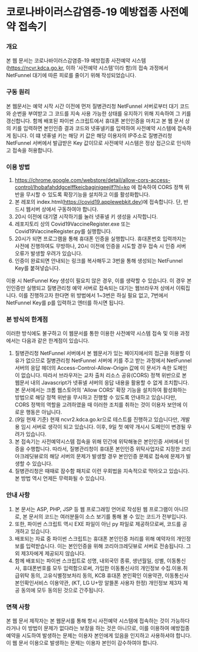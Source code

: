 # 코로나바이러스감염증-19 예방접종 사전예약 접속기

### 개요

본 웹 문서는 코로나바이러스감염증-19 예방접종 사전예약 시스템(https://ncvr.kdca.go.kr, 이하 '사전예약 시스템'이라 함)의 접속 과정에서 NetFunnel 대기에 따른 피로를 줄이기 위해 작성되었습니다.

### 구동 원리

본 웹문서는 예약 시작 시간 이전에 먼저 질병관리청 NetFunnel 서버로부터 대기 코드와 순번을 부여받고 그 코드를 지속 사용 가능한 상태를 유지하기 위해 지속하여 그 키를 갱신합니다. 함께 배포된 파이썬 스크립트에서 휴대폰 본인인증을 마치고 본 웹 문서 상의 키를 입력하면 본인인증 결과 코드와 넷퓨넬키를 입력하여 사전예약 시스템에 접속하게 됩니다. 이 떄 넷퓨넬 키는 해당 키 값은 해당 이용자의 IP주소로 질병관리청 NetFunnel 서버에서 발급받은 Key 값이므로 사전예약 시스템은 정상 접근으로 인식하고 접속을 허용합니다.

### 이용 방법
1. https://chrome.google.com/webstore/detail/allow-cors-access-control/lhobafahddgcelffkeicbaginigeejlf?hl=ko 에 접속하여 CORS 정책 위반을 무시할 수 있도록 확장기능을 설치하고 이를 활성화합니다.
2. 본 레포의 index.html(https://covid19.applewebkit.dev)에 접속합니다. 단, 반드시 웹서버 상에서 구동하여야 합니다. 
3. 20시 이전에 대기열 시작하기를 눌러 넷퓨넬 키 생성을 시작합니다.
4. 레포지토리 상의 Covid19VaccineRegister.exe 또는 Covid19VaccineRegister.py를 실행합니다.
5. 20시가 되면 프로그램을 통해 휴대폰 인증을 실행합니다. 휴대폰번호 입력까지는 사전에 진행하여도 무방하나, 20시 이전에 인증을 시도할 경우 접속 시 인증 서버 오류가 발생할 우려가 있습니다.
7. 인증이 완료되면 안내되는 링크를 복사해두고 3번을 통해 생성되는 NetFunnel Key를 붙혀넣습니다.

이용 시 NetFunnel Key 생성이 필요치 않은 경우, 이를 생략할 수 있습니다. 이 경우 본인인증만 실행되고 질병관리청 예약 서버로 접속되는 대기는 웹브라우저 상에서 이뤄집니다. 이를 진행하고자 한다면 위 방법에서 1~3번은 하실 필요 없고, 7번에서 NetFunnel Key를 p를 입력하고 엔터를 하시면 됩니다.

### 본 방식의 한계점

이러한 방식에도 불구하고 이 웹문서를 통한 이용한 사전예약 시스템 접속 및 이용 과정에서는 다음과 같은 한계점이 있습니다.

1. 질병관리청 NetFunnel 서버에서 본 웹문서가 있는 페이지에서의 접근을 허용할 이유가 없으므로 질병관리청 NetFunnel 서버에 키를 주고 받는 과정에서 NetFunnel 서버의 응답 헤더의 Access-Control-Allow-Origin 값에 이 문서가 속한 도메인이 없습니다. 따라서 브라우저는 교차 출처 리소스 공유(CORS) 정책 위반으로 본 웹문서 내의 Javascript가 넷퓨넬 서버의 응답 내용을 활용할 수 없게 조치합니다. 본 문서에서는 크롬 웹스토어의 'Allow CORS' 확장 기능을 설치하여 활성화하는 방법으로 해당 정책 위반을 무시하고 진행할 수 있도록 안내하고 있습니다만, CORS 정책의 역할을 고려하였을 때 이러한 조치를 취하는 것이 이용자 보안에 이로운 행동은 아닙니다. 
2. (9일 현재 기준) 현재 ncvr2.kdca.go.kr으로 테스트를 진행하고 있습니다만, 개발 용 임시 서버로 생각이 되고 있습니다. 이후, 9일 첫 예약 개시시 도메인이 변경될 우려가 있습니다.
3. 본 접속기는 사전예약시스템 접속을 위해 민간에 위탁해놓은 본인인증 서버에서 인증을 수행합니다. 따라서, 질병관리청이 휴대폰 본인인증 위탁사업자로 지정한 코리아크레딧뷰로의 해당 서버의 문제가 발생할 경우 본인인증 문제로 접속에 문제가 발생할 수 있습니다.
4. 질병관리청은 때때로 잠수함 패치로 이런 우회법을 지속적으로 막아오고 있습니다. 본 방법 역시 언제든 무력화될 수 있습니다.

### 안내 사항

1. 본 문서는 ASP, PHP, JSP 등 웹 프로그래밍 언어로 작성된 웹 프로그램이 아니므로, 본 문서의 코드는 여러분들이 소스 보기를 통해 볼 수 있는 코드가 전부입니다. 
2. 또한, 파이썬 스크립트 역시 EXE 파일이 아닌 py 파일로 제공하므로써, 코드를 공개하고 있습니다. 
3. 배포되는 자료 중 파이썬 스크립트는 휴대폰 본인인증 처리를 위해 예약자의 개인정보를 입력받습니다. 이는 본인인증을 위해 코리아크레딧뷰로 서버로 전송됩니다. 그 외 제3자에게 제공되지 않습니다. 
4. 함께 배포되는 파이썬 스크립트로 성명, 내외국민 종류, 생년월일, 성별, 이동통신사, 휴대폰번호를 모두 입력함으로써, 가입한 이동통신사의 개인정보 수집.이용.취급위탁 동의, 고유식별정보처리 동의, KCB 휴대폰 본인확인 이용약관, 이동통신사 본인확인서비스 이용약관, (KT, LG U+망 알뜰폰 사용자 한정) 개인정보 제3자 제공 동의에 모두 동의된 것으로 간주됩니다.

### 면책 사항

본 웹 문서 제작자는 본 웹문서를 통해 항시 사전예약 시스템에 접속하는 것이 가능하다라거나 이 방법이 문제가 없다라는 보장을 하는 것은 아니므로, 이를 이용하여 예방접종 예약을 시도하여 발생하는 문제는 이용자 본인에게 있음을 인지하고 사용하셔야 합니다. 이 웹 문서 이용으로 발생하는 문제는 이용자 본인이 감수하여야 합니다.

